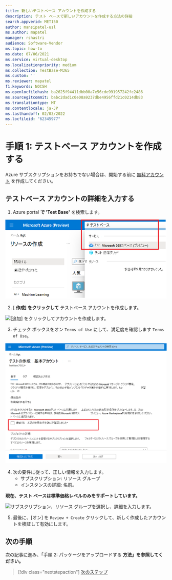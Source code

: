 ```yaml
---
title: 新しいテストベース アカウントを作成する
description: テスト ベースで新しいアカウントを作成する方法の詳細
search.appverid: MET150
author: mansipatel-usl
ms.author: mapatel
manager: rshastri
audience: Software-Vendor
ms.topic: how-to
ms.date: 07/06/2021
ms.service: virtual-desktop
ms.localizationpriority: medium
ms.collection: TestBase-M365
ms.custom: ''
ms.reviewer: mapatel
f1.keywords: NOCSH
ms.openlocfilehash: ba2625f94411dbb00a7e56cde991957242fc2486
ms.sourcegitcommit: babc2dad1c0e08a9237dbe4956ffd21c0214db83
ms.translationtype: MT
ms.contentlocale: ja-JP
ms.lasthandoff: 02/03/2022
ms.locfileid: "62345977"
---
```

# <a name="step-1-create-a-test-base-account"></a>手順 1: テストベース アカウントを作成する

Azure サブスクリプションをお持ちでない場合は、開始する前に [無料アカウント](https://azure.microsoft.com/free/) を作成してください。

## <a name="enter-details-for-test-base-account"></a>テストベース アカウントの詳細を入力する
 
1. Azure portal **で 'Test Base'** を検索します。

![テストベース アカウント検索イメージを作成します。](Media/CreateTestAccount1.png)

2. [ **作成] をクリックして** テストベース アカウントを作成します。

![[追加] をクリックしてアカウントを作成します。](Media/CreateTestAccount2.png)

3.  チェック ボックスをオン ```Terms of Use``` にして、満足度を確認します ```Terms of Use```。

![使用条件を確認します。](Media/CreateTestAccount3.png)

4.  次の要件に従って、正しい情報を入力します。 
    -   サブスクリプション: リソース グループ
    -   インスタンスの詳細: 名前。

**現在、テスト ベースは標準価格レベルのみをサポートしています。**

![サブスクリプション、リソース グループを選択し、詳細を入力します。](Media/CreateTestAccount4.png)

5.  最後に、[オン] を ```Review + Create``` クリックして、新しく作成したアカウントを検証して有効にします。

## <a name="next-steps"></a>次の手順

次の記事に進み、「手順 2: パッケージをアップロードする **方法」を参照してください。**
> [!div class="nextstepaction"]
> [次のステップ](uploadApplication.md)

<!---
Add button for next page
-->
